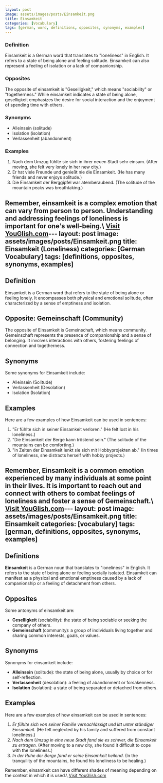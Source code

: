 ```yaml
---
layout: post
image: assets/images/posts/Einsamkeit.png
title: Einsamkeit
categories: [Vocabulary]
tags: [german, word, definitions, opposites, synonyms, examples]
---
```


### Definition

Einsamkeit is a German word that translates to "loneliness" in English. It refers to a state of being alone and feeling solitude. Einsamkeit can also represent a feeling of isolation or a lack of companionship.

### Opposites

The opposite of einsamkeit is "Geselligkeit," which means "sociability" or "togetherness." While einsamkeit indicates a state of being alone, geselligkeit emphasizes the desire for social interaction and the enjoyment of spending time with others.

### Synonyms

- Alleinsein (solitude)
- Isolation (isolation)
- Verlassenheit (abandonment)

### Examples

1. Nach dem Umzug fühlte sie sich in ihrer neuen Stadt sehr einsam. (After moving, she felt very lonely in her new city.)
2. Er hat viele Freunde und genießt nie die Einsamkeit. (He has many friends and never enjoys solitude.)
3. Die Einsamkeit der Berggipfel war atemberaubend. (The solitude of the mountain peaks was breathtaking.)

Remember, einsamkeit is a complex emotion that can vary from person to person. Understanding and addressing feelings of loneliness is important for one's well-being.\ <a id="yg-widget-0" class="youglish-widget" data-query="Einsamkeit" data-lang="german" data-components="8412" data-auto-start="0" data-bkg-color="theme_light" data-title="How%20to%20pronounce%20Einsamkeit%20in%20German"  rel="nofollow" href="https://youglish.com">Visit YouGlish.com</a><script async src="https://youglish.com/public/emb/widget.js" charset="utf-8"></script>---
layout: post
image: assets/images/posts/Einsamkeit.png
title: Einsamkeit (Loneliness)
categories: [German Vocabulary]
tags: [definitions, opposites, synonyms, examples]
---

## Definition
Einsamkeit is a German word that refers to the state of being alone or feeling lonely. It encompasses both physical and emotional solitude, often characterized by a sense of emptiness and isolation.

## Opposite: Gemeinschaft (Community)
The opposite of Einsamkeit is Gemeinschaft, which means community. Gemeinschaft represents the presence of companionship and a sense of belonging. It involves interactions with others, fostering feelings of connection and togetherness.

## Synonyms
Some synonyms for Einsamkeit include:

- Alleinsein (Solitude)
- Verlassenheit (Desolation)
- Isolation (Isolation)

## Examples
Here are a few examples of how Einsamkeit can be used in sentences:

1. "Er fühlte sich in seiner Einsamkeit verloren." (He felt lost in his loneliness.)
2. "Die Einsamkeit der Berge kann tröstend sein." (The solitude of the mountains can be comforting.)
3. "In Zeiten der Einsamkeit lenkt sie sich mit Hobbyprojekten ab." (In times of loneliness, she distracts herself with hobby projects.)

Remember, Einsamkeit is a common emotion experienced by many individuals at some point in their lives. It is important to reach out and connect with others to combat feelings of loneliness and foster a sense of Gemeinschaft.\ <a id="yg-widget-0" class="youglish-widget" data-query="Einsamkeit" data-lang="german" data-components="8412" data-auto-start="0" data-bkg-color="theme_light" data-title="How%20to%20pronounce%20Einsamkeit%20in%20German"  rel="nofollow" href="https://youglish.com">Visit YouGlish.com</a><script async src="https://youglish.com/public/emb/widget.js" charset="utf-8"></script>---
layout: post
image: assets/images/posts/Einsamkeit.png
title: Einsamkeit
categories: [vocabulary]
tags: [german, definitions, opposites, synonyms, examples]
---

## Definitions
**Einsamkeit** is a German noun that translates to "loneliness" in English. It refers to the state of being alone or feeling socially isolated. Einsamkeit can manifest as a physical and emotional emptiness caused by a lack of companionship or a feeling of detachment from others.

## Opposites
Some antonyms of einsamkeit are:

- **Geselligkeit** (sociability): the state of being sociable or seeking the company of others.
- **Gemeinschaft** (community): a group of individuals living together and sharing common interests, goals, or values.

## Synonyms
Synonyms for einsamkeit include:

- **Alleinsein** (solitude): the state of being alone, usually by choice or for self-reflection.
- **Verlassenheit** (desolation): a feeling of abandonment or forsakenness.
- **Isolation** (isolation): a state of being separated or detached from others.

## Examples
Here are a few examples of how einsamkeit can be used in sentences:

1. *Er fühlte sich von seiner Familie vernachlässigt und litt unter ständiger Einsamkeit.* (He felt neglected by his family and suffered from constant loneliness.)
2. *Nach dem Umzug in eine neue Stadt fand sie es schwer, die Einsamkeit zu ertragen.* (After moving to a new city, she found it difficult to cope with the loneliness.)
3. *In der Ruhe der Berge fand er seine Einsamkeit heilend.* (In the tranquility of the mountains, he found his loneliness to be healing.)

Remember, einsamkeit can have different shades of meaning depending on the context in which it is used.\ <a id="yg-widget-0" class="youglish-widget" data-query="Einsamkeit" data-lang="german" data-components="8412" data-auto-start="0" data-bkg-color="theme_light" data-title="How%20to%20pronounce%20Einsamkeit%20in%20German"  rel="nofollow" href="https://youglish.com">Visit YouGlish.com</a><script async src="https://youglish.com/public/emb/widget.js" charset="utf-8"></script>